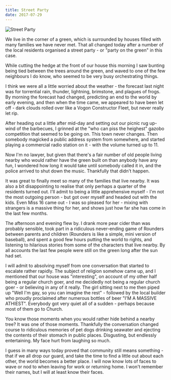 ```yaml
---
title: Street Party
date: 2017-07-29
---
```


![Street Party](https://source.unsplash.com/2aFp6EWWs58/1600x900)

We live in the corner of a green, which is surrounded by houses filled with many families we have never met. That all changed today after a number of the local residents organised a street party - or "party on the green" in this case.

While cutting the hedge at the front of our house this morning I saw bunting being tied between the trees around the green, and waved to one of the few neighbours I do know, who seemed to be very busy orchestrating things.

I think we were all a little worried about the weather - the forecast last night was for torrential rain, thunder, lightning, brimstone, and plagues of frogs. By morning the forecast had changed, predicting an end to the world by early evening, and then when the time came, we appeared to have been let off - dark clouds rolled over like a Vogon Constructor Fleet, but never really let rip.

After heading out a little after mid-day and setting out our picnic rug up-wind of the barbecues, I grinned at the "who can piss the heighest" gazobo competition that seemed to be going on. This town never changes. Then somebody magicked a public address system from somewhere, and started playing a commercial radio station on it - with the volume turned up to 11.

Now I'm no lawyer, but given that there's a fair number of old people living nearby who would rather have the green built on than anybody have any fun, I wondered how long it would take until somebody called it in, and the police arrived to shut down the music. Thankfully that didn't happen.

It was great to finally meet so many of the families that live nearby. It was also a bit disappointing to realise that only perhaps a quarter of the residents turned out. I'll admit to being a little apprehensive myself - I'm not the most outgoing person - but got over myself and headed out with the kids. Even Miss 16 came out - I was so pleased for her - mixing with strangers is a massive thing for her, and shows just how far she has come in the last few months.

The afternoon and evening flew by. I drank more pear cider than was probably sensible, took part in a ridiculous never-ending game of Rounders between parents and children (Rounders is like a simple, mini version of baseball), and spent a good few hours putting the world to rights, and listening to hilarious stories from some of the characters that live nearby. By all accounts the last few people were still on the green long after the sun had set.

I will admit to absolving myself from one conversation that started to escalate rather rapidly. The subject of religion somehow came up, and I mentioned that our house was "interesting", on account of my other half being a regular church goer, and me decidedly not being a regular church goer - or believing in any of it really. The girl sitting next to me then piped up "Well I'm gay, so you can imagine the rest" - followed by the local builder who proudly proclaimed after numerous bottles of beer "I'M A MASSIVE ATHIEST". Everybody got very quiet all of a sudden - perhaps because most of them go to Church.

You know those moments when you would rather hide behind a nearby tree? It was one of those moments. Thankfully the conversation changed course to ridiculous memories of pet dogs drinking seawater and ejecting the contents of their stomach in public places. Disgusting, but endlessly entertaining. My face hurt from laughing so much.

I guess in many ways today proved that community still means something - that if we all drop our guard, and take the time to find a little out about each other, the world becomes a better place. I will now know lots of faces to wave or nod to when leaving for work or returning home. I won't remember their names, but I will at least know their faces.